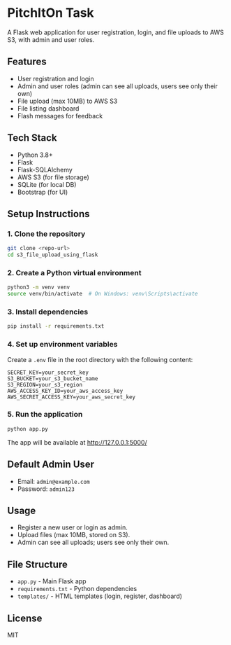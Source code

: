 # PitchItOn Task

A Flask web application for user registration, login, and file uploads to AWS S3, with admin and user roles.

## Features
- User registration and login
- Admin and user roles (admin can see all uploads, users see only their own)
- File upload (max 10MB) to AWS S3
- File listing dashboard
- Flash messages for feedback

## Tech Stack
- Python 3.8+
- Flask
- Flask-SQLAlchemy
- AWS S3 (for file storage)
- SQLite (for local DB)
- Bootstrap (for UI)

## Setup Instructions

### 1. Clone the repository
```bash
git clone <repo-url>
cd s3_file_upload_using_flask
```

### 2. Create a Python virtual environment
```bash
python3 -m venv venv
source venv/bin/activate  # On Windows: venv\Scripts\activate
```

### 3. Install dependencies
```bash
pip install -r requirements.txt
```

### 4. Set up environment variables
Create a `.env` file in the root directory with the following content:
```
SECRET_KEY=your_secret_key
S3_BUCKET=your_s3_bucket_name
S3_REGION=your_s3_region
AWS_ACCESS_KEY_ID=your_aws_access_key
AWS_SECRET_ACCESS_KEY=your_aws_secret_key
```

### 5. Run the application
```bash
python app.py
```
The app will be available at http://127.0.0.1:5000/

## Default Admin User
- Email: `admin@example.com`
- Password: `admin123`

## Usage
- Register a new user or login as admin.
- Upload files (max 10MB, stored on S3).
- Admin can see all uploads; users see only their own.

## File Structure
- `app.py` - Main Flask app
- `requirements.txt` - Python dependencies
- `templates/` - HTML templates (login, register, dashboard)

## License
MIT